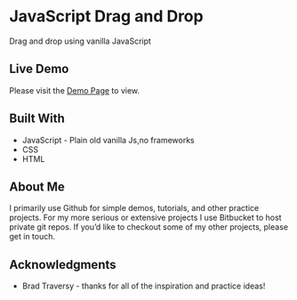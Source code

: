# JavaScript Drag and Drop
Drag and drop using vanilla JavaScript

## Live Demo

Please visit the [Demo Page](https://bradbarkel.github.io/js-drag-drop/) to view.
 
## Built With
* JavaScript - Plain old vanilla Js,no frameworks 
* CSS
* HTML

## About Me
I primarily use Github for simple demos, tutorials, and other practice projects.  For my more serious or extensive projects I use Bitbucket to host private git repos.  If you’d like to checkout some of my other projects, please get in touch. 

## Acknowledgments
* Brad Traversy - thanks for all of the inspiration and practice ideas!
